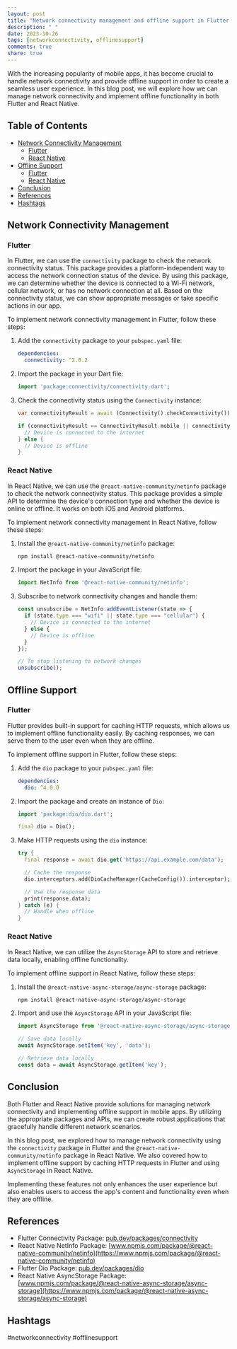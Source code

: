 ```yaml
---
layout: post
title: "Network connectivity management and offline support in Flutter and React Native"
description: " "
date: 2023-10-26
tags: [networkconnectivity, offlinesupport]
comments: true
share: true
---
```


With the increasing popularity of mobile apps, it has become crucial to handle network connectivity and provide offline support in order to create a seamless user experience. In this blog post, we will explore how we can manage network connectivity and implement offline functionality in both Flutter and React Native.

## Table of Contents
- [Network Connectivity Management](#network-connectivity-management)
  - [Flutter](#flutter)
  - [React Native](#react-native)
- [Offline Support](#offline-support)
  - [Flutter](#flutter-1)
  - [React Native](#react-native-1)
- [Conclusion](#conclusion)
- [References](#references)
- [Hashtags](#hashtags)

## Network Connectivity Management

### Flutter

In Flutter, we can use the `connectivity` package to check the network connectivity status. This package provides a platform-independent way to access the network connection status of the device. By using this package, we can determine whether the device is connected to a Wi-Fi network, cellular network, or has no network connection at all. Based on the connectivity status, we can show appropriate messages or take specific actions in our app.

To implement network connectivity management in Flutter, follow these steps:

1. Add the `connectivity` package to your `pubspec.yaml` file:

   ```yaml
   dependencies:
     connectivity: ^2.0.2
   ```

2. Import the package in your Dart file:

   ```dart
   import 'package:connectivity/connectivity.dart';
   ```

3. Check the connectivity status using the `Connectivity` instance:

   ```dart
   var connectivityResult = await (Connectivity().checkConnectivity());

   if (connectivityResult == ConnectivityResult.mobile || connectivityResult == ConnectivityResult.wifi) {
     // Device is connected to the internet
   } else {
     // Device is offline
   }
   ```

### React Native

In React Native, we can use the `@react-native-community/netinfo` package to check the network connectivity status. This package provides a simple API to determine the device's connection type and whether the device is online or offline. It works on both iOS and Android platforms.

To implement network connectivity management in React Native, follow these steps:

1. Install the `@react-native-community/netinfo` package:

   ```bash
   npm install @react-native-community/netinfo
   ```

2. Import the package in your JavaScript file:

   ```javascript
   import NetInfo from '@react-native-community/netinfo';
   ```

3. Subscribe to network connectivity changes and handle them:

   ```javascript
   const unsubscribe = NetInfo.addEventListener(state => {
     if (state.type === "wifi" || state.type === "cellular") {
       // Device is connected to the internet
     } else {
       // Device is offline
     }
   });

   // To stop listening to network changes
   unsubscribe();
   ```

## Offline Support

### Flutter

Flutter provides built-in support for caching HTTP requests, which allows us to implement offline functionality easily. By caching responses, we can serve them to the user even when they are offline.

To implement offline support in Flutter, follow these steps:

1. Add the `dio` package to your `pubspec.yaml` file:

   ```yaml
   dependencies:
     dio: ^4.0.0
   ```

2. Import the package and create an instance of `Dio`:

   ```dart
   import 'package:dio/dio.dart';

   final dio = Dio();
   ```

3. Make HTTP requests using the `dio` instance:

   ```dart
   try {
     final response = await dio.get('https://api.example.com/data');

     // Cache the response
     dio.interceptors.add(DioCacheManager(CacheConfig()).interceptor);

     // Use the response data
     print(response.data);
   } catch (e) {
     // Handle when offline
   }
   ```

### React Native

In React Native, we can utilize the `AsyncStorage` API to store and retrieve data locally, enabling offline functionality.

To implement offline support in React Native, follow these steps:

1. Install the `@react-native-async-storage/async-storage` package:

   ```bash
   npm install @react-native-async-storage/async-storage
   ```

2. Import and use the `AsyncStorage` API in your JavaScript file:

   ```javascript
   import AsyncStorage from '@react-native-async-storage/async-storage';

   // Save data locally
   await AsyncStorage.setItem('key', 'data');

   // Retrieve data locally
   const data = await AsyncStorage.getItem('key');
   ```

## Conclusion

Both Flutter and React Native provide solutions for managing network connectivity and implementing offline support in mobile apps. By utilizing the appropriate packages and APIs, we can create robust applications that gracefully handle different network scenarios.

In this blog post, we explored how to manage network connectivity using the `connectivity` package in Flutter and the `@react-native-community/netinfo` package in React Native. We also covered how to implement offline support by caching HTTP requests in Flutter and using `AsyncStorage` in React Native.

Implementing these features not only enhances the user experience but also enables users to access the app's content and functionality even when they are offline.

## References

- Flutter Connectivity Package: [pub.dev/packages/connectivity](https://pub.dev/packages/connectivity)
- React Native NetInfo Package: [www.npmjs.com/package/@react-native-community/netinfo](https://www.npmjs.com/package/@react-native-community/netinfo)
- Flutter Dio Package: [pub.dev/packages/dio](https://pub.dev/packages/dio)
- React Native AsyncStorage Package: [www.npmjs.com/package/@react-native-async-storage/async-storage](https://www.npmjs.com/package/@react-native-async-storage/async-storage)

## Hashtags
#networkconnectivity #offlinesupport